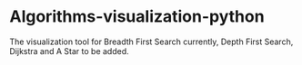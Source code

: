 # Algorithms-visualization-python

The visualization tool for Breadth First Search currently, Depth First Search, Dijkstra and A Star to be added. 
